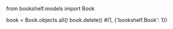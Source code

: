 from bookshelf.models import Book

book = Book.objects.all()
book.delete()
#(1, {'bookshelf.Book': 1})
